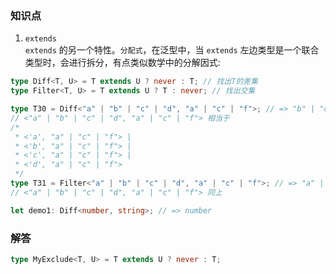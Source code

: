 ### 知识点

1. `extends`  
   `extends` 的另一个特性。`分配式`，在泛型中，当 `extends` 左边类型是一个联合类型时，会进行拆分，有点类似数学中的分解因式:

```ts
type Diff<T, U> = T extends U ? never : T; // 找出T的差集
type Filter<T, U> = T extends U ? T : never; // 找出交集

type T30 = Diff<"a" | "b" | "c" | "d", "a" | "c" | "f">; // => "b" | "d"
// <"a" | "b" | "c" | "d", "a" | "c" | "f"> 相当于
/*
 * <'a', "a" | "c" | "f"> |
 * <'b', "a" | "c" | "f"> |
 * <'c', "a" | "c" | "f"> |
 * <'d', "a" | "c" | "f">
 */
type T31 = Filter<"a" | "b" | "c" | "d", "a" | "c" | "f">; // => "a" | "c"
// <"a" | "b" | "c" | "d", "a" | "c" | "f"> 同上

let demo1: Diff<number, string>; // => number
```

### 解答

```ts
type MyExclude<T, U> = T extends U ? never : T;
```
